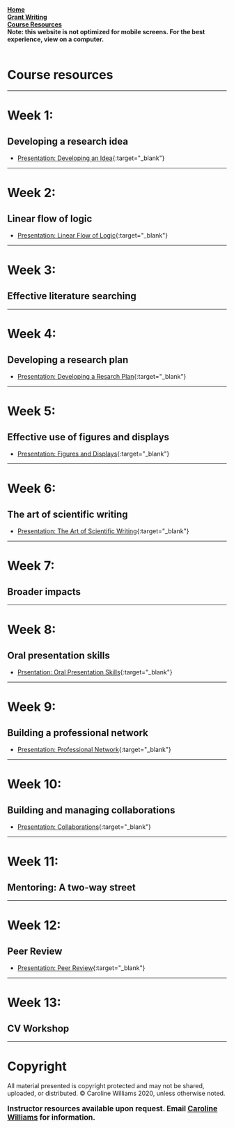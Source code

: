 <div class="mobileShow"> 
<b><a href="https://thrivinginacademia.github.io/grantwriting/">Home</a> 
<br>
<a href="https://thrivinginacademia.github.io/grantwriting/">Grant Writing</a>
<br>
<a href="https://thrivinginacademia.github.io/resources/">Course Resources</a>
<br>
Note: this website is not optimized for mobile screens. For the best experience, view on a computer. </b>
<br>
<br>
</div>

# Course resources
***
# Week 1: 
## Developing a research idea
* [Presentation: Developing an Idea](files/presentations/Week01_DevelopingAnIdea.pdf){:target="_blank"}

***
# Week 2: 
## Linear flow of logic
* [Presentation: Linear Flow of Logic](files/presentations/Week02_Bullet_Point_Outlines.pdf){:target="_blank"}

***
# Week 3: 
## Effective literature searching
***
# Week 4: 
## Developing a research plan
* [Presentation: Developing a Resarch Plan](files/presentations/Week04_Research_Plans.pdf){:target="_blank"}

***
# Week 5: 
## Effective use of figures and displays
* [Presentation: Figures and Displays](files/presentations/Week05_Figures_and_Displays.pdf){:target="_blank"}

***
# Week 6: 
## The art of scientific writing
* [Presentation: The Art of Scientific Writing](files/presentations/Week06_TheArtofScientificWriting.pdf){:target="_blank"}

***
# Week 7: 
## Broader impacts
***
# Week 8: 
## Oral presentation skills
 * [Prsentation: Oral Presentation Skills](files/presentations/Week8_OralPresentations.pdf){:target="_blank"} 
 
***
# Week 9: 
## Building a professional network
* [Presentation: Professional Network](files/presentations/Week09_Professional_Network.pdf){:target="_blank"}

***
# Week 10: 
## Building and managing collaborations
* [Presentation: Collaborations](files/presentations/Week10_Collaborations.pdf){:target="_blank"}

***
# Week 11: 
## Mentoring: A two-way street

***
# Week 12: 
## Peer Review
* [Presentation: Peer Review](files/presentations/Week12_PeerReview.pdf){:target="_blank"}

***
# Week 13: 
## CV Workshop


***
# Copyright
All material presented is copyright protected and may not be shared, uploaded, or distributed. 
&copy; Caroline Williams 2020, unless otherwise noted. 
<br>
<br>
<big><b> Instructor resources available upon request. Email [Caroline Williams](mailto:cmw@berkeley.edu) for information.</b>







